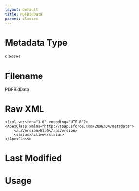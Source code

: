 ```yaml
---
layout: default
title: PDFBidData
parent: classes
---
```

# Metadata Type
classes


# Filename 
PDFBidData


# Raw XML
```
<?xml version="1.0" encoding="UTF-8"?>
<ApexClass xmlns="http://soap.sforce.com/2006/04/metadata">
    <apiVersion>51.0</apiVersion>
    <status>Active</status>
</ApexClass>
```


# Last Modified


# Usage
